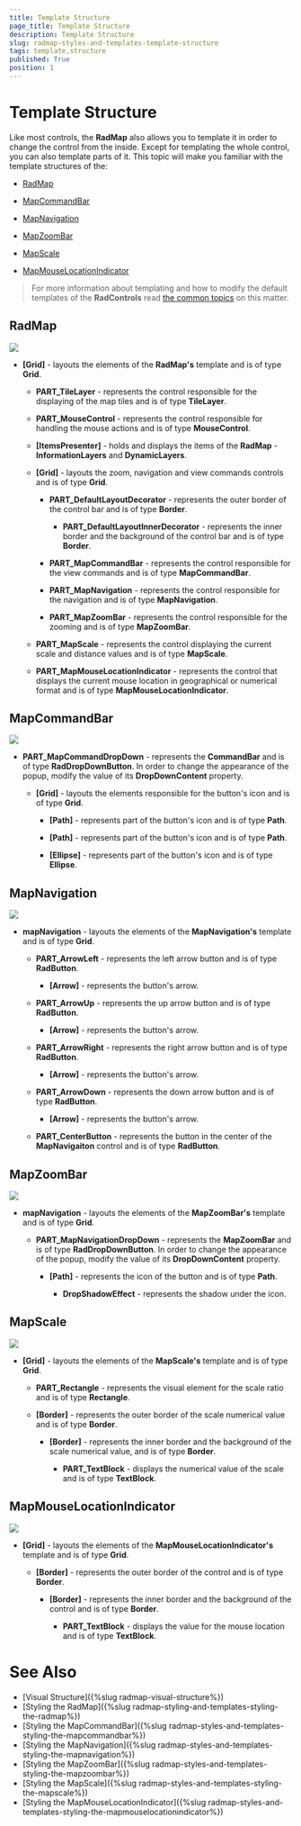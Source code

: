```yaml
---
title: Template Structure
page_title: Template Structure
description: Template Structure
slug: radmap-styles-and-templates-template-structure
tags: template,structure
published: True
position: 1
---
```


# Template Structure

Like most controls, the __RadMap__ also allows you to template it in order to change the control from the inside. Except for templating the whole control, you can also template parts of it. This topic will make you familiar with the template structures of the:

* [RadMap](#radMap)

* [MapCommandBar](#mapCommandBar)

* [MapNavigation](#mapNavigation)

* [MapZoomBar](#mapZoomBar)

* [MapScale](#mapScale)

* [MapMouseLocationIndicator](#mapMouseLocationIndicator)

>For more information about templating and how to modify the default templates of the __RadControls__ read [the common topics](http://www.telerik.com/help/silverlight/common-styling-appearance-edit-control-templates-blend.html) on this matter.

## RadMap

![](images/RadMap_StylesAndTemplates_TemplateStructure_01.png)

* __[Grid]__ - layouts the elements of the __RadMap's__ template and is of type __Grid__.

	* __PART_TileLayer__ - represents the control responsible for the displaying of the map tiles and is of type __TileLayer__.

	* __PART_MouseControl__ - represents the control responsible for handling the mouse actions and is of type __MouseControl__.

	* __[ItemsPresenter]__ - holds and displays the items of the __RadMap__ - __InformationLayers__ and __DynamicLayers__.

	* __[Grid]__ - layouts the zoom, navigation and view commands controls and is of type __Grid__.

		* __PART_DefaultLayoutDecorator__ - represents the outer border of the control bar and is of type __Border__.

			* __PART_DefaultLayoutInnerDecorator__ - represents the inner border and the background of the control bar and is of type __Border__.

		* __PART_MapCommandBar__ - represents the control responsible for the view commands and is of type __MapCommandBar__.

		* __PART_MapNavigation__ - represents the control responsible for the navigation and is of type __MapNavigation__.

		* __PART_MapZoomBar__ - represents the control responsible for the zooming and is of type __MapZoomBar__.

	* __PART_MapScale__ - represents the control displaying the current scale and distance values and is of type __MapScale__.

	* __PART_MapMouseLocationIndicator__ - represents the control that displays the current mouse location in geographical or numerical format and is of type __MapMouseLocationIndicator__.

## MapCommandBar

![](images/RadMap_StylesAndTemplates_TemplateStructure_02.png)

* __PART_MapCommandDropDown__ - represents the __CommandBar__ and is of type __RadDropDownButton__. In order to change the appearance of the popup, modify the value of its __DropDownContent__ property.

	* __[Grid]__ - layouts the elements responsible for the button's icon and is of type __Grid__.

		* __[Path]__ - represents part of the button's icon and is of type __Path__.

		* __[Path]__ - represents part of the button's icon and is of type __Path__.

		* __[Ellipse]__ - represents part of the button's icon and is of type __Ellipse__.

## MapNavigation

![](images/RadMap_StylesAndTemplates_TemplateStructure_03.png)

* __mapNavigation__ - layouts the elements of the __MapNavigation's__ template and is of type __Grid__.

	* __PART_ArrowLeft__ - represents the left arrow button and is of type __RadButton__.

		* __[Arrow]__ - represents the button's arrow.

	* __PART_ArrowUp__ - represents the up arrow button and is of type __RadButton__.

		* __[Arrow]__ - represents the button's arrow.

	* __PART_ArrowRight__ - represents the right arrow button and is of type __RadButton__.

		* __[Arrow]__ - represents the button's arrow.

	* __PART_ArrowDown__ - represents the down arrow button and is of type __RadButton__.

		* __[Arrow]__ - represents the button's arrow.

	* __PART_CenterButton__ - represents the button in the center of the __MapNavigaiton__ control and is of type __RadButton__.

## MapZoomBar

![](images/RadMap_StylesAndTemplates_TemplateStructure_04.png)

* __mapNavigation__ - layouts the elements of the __MapZoomBar's__ template and is of type __Grid__.

	* __PART_MapNavigationDropDown__ - represents the __MapZoomBar__ and is of type __RadDropDownButton__. In order to change the appearance of the popup, modify the value of its __DropDownContent__ property.

		* __[Path]__ - represents the icon of the button and is of type __Path__.

			* __DropShadowEffect__ - represents the shadow under the icon.

## MapScale

![](images/RadMap_StylesAndTemplates_TemplateStructure_05.png)

* __[Grid]__ - layouts the elements of the __MapScale's__ template and is of type __Grid__.

	* __PART_Rectangle__ - represents the visual element for the scale ratio and is of type __Rectangle__.

	* __[Border]__ - represents the outer border of the scale numerical value and is of type __Border__.

		* __[Border]__ - represents the inner border and the background of the scale numerical value, and is of type __Border__.

			* __PART_TextBlock__ - displays the numerical value of the scale and is of type __TextBlock__.

## MapMouseLocationIndicator

![](images/RadMap_StylesAndTemplates_TemplateStructure_06.png)

* __[Grid]__ - layouts the elements of the __MapMouseLocationIndicator's__ template and is of type __Grid__.
	
	* __[Border]__ - represents the outer border of the control and is of type __Border__.

		* __[Border]__ - represents the inner border and the background of the control and is of type __Border__.

			* __PART_TextBlock__ - displays the value for the mouse location and is of type __TextBlock__.

# See Also
 * [Visual Structure]({%slug radmap-visual-structure%})
 * [Styling the RadMap]({%slug radmap-styling-and-templates-styling-the-radmap%})
 * [Styling the MapCommandBar]({%slug radmap-styles-and-templates-styling-the-mapcommandbar%})
 * [Styling the MapNavigation]({%slug radmap-styles-and-templates-styling-the-mapnavigation%})
 * [Styling the MapZoomBar]({%slug radmap-styles-and-templates-styling-the-mapzoombar%})
 * [Styling the MapScale]({%slug radmap-styles-and-templates-styling-the-mapscale%})
 * [Styling the MapMouseLocationIndicator]({%slug radmap-styles-and-templates-styling-the-mapmouselocationindicator%})